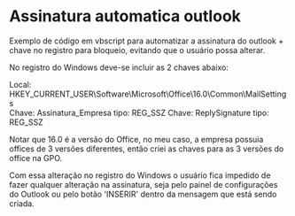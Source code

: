 # Assinatura automatica outlook
Exemplo de código em vbscript para automatizar a assinatura do outlook + chave no registro para bloqueio, evitando que o usuário possa alterar.

No registro do Windows deve-se incluir as 2 chaves abaixo:

Local: HKEY_CURRENT_USER\Software\Microsoft\Office\16.0\Common\MailSettings    
  Chave: Assinatura_Empresa
    tipo: REG_SSZ
  Chave: ReplySignature
    tipo: REG_SSZ

Notar que 16.0 é a versão do Office, no meu caso, a empresa possuia offices de 3 versões diferentes, então criei as chaves para as 3 versões do office na GPO.

Com essa alteração no registro do Windows o usuário fica impedido de fazer qualquer alteração na assinatura, seja pelo painel de configurações do Outlook ou pelo botão 'INSERIR' dentro da mensagem que está sendo criada.
